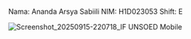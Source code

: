 Nama: Ananda Arsya Sabiili
NIM: H1D023053
Shift: E

![Screenshot_20250915-220718_IF UNSOED Mobile](https://github.com/user-attachments/assets/259057aa-6001-47f6-a256-b3cd33a81791)
